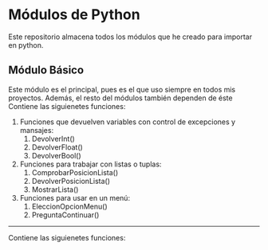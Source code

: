 # Módulos de Python
Este repositorio almacena todos los módulos que he creado para importar en python.
## Módulo Básico
Este módulo es el principal, pues es el que uso siempre en todos mis proyectos.
Además, el resto del módulos también dependen de éste
Contiene las siguienetes funciones:
1. Funciones que devuelven variables con control de excepciones y mansajes:
   1. DevolverInt()
   2. DevolverFloat()
   3. DevolverBool()
3. Funciones para trabajar con listas o tuplas:
   1. ComprobarPosicionLista()
   2. DevolverPosicionLista()
   3. MostrarLista()
4. Funciones para usar en un menú:
   1. EleccionOpcionMenu()
   2. PreguntaContinuar()
---
Contiene las siguienetes funciones:
